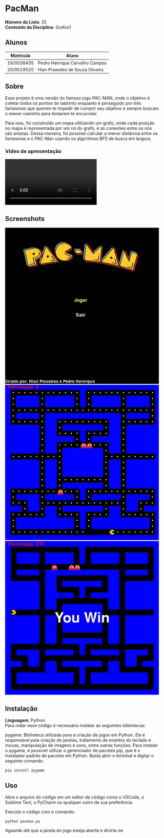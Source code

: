 # PacMan

**Número da Lista**: 25<br>
**Conteúdo da Disciplina**: Grafos1<br>

## Alunos
|Matrícula | Aluno |
| -- | -- |
| 19/0036435  |  Pedro Henrique Carvalho Campos |
| 20/0019520  |  Hian Praxedes de Souza Oliveira |

## Sobre 

Esse projeto é uma versão do famoso jogo PAC-MAN, onde o objetivo é coletar todos os pontos do labirinto enquanto é perseguido por três fantasmas que querem te impedir de cumprir seu objetivo e sempre buscam o menor caminho para tentarem te encurralar.

Para isso, foi construído um mapa utilizando um grafo, onde cada posição no mapa é representada por um nó do grafo, e as conexões entre os nós são arestas. Dessa maneira, foi possível calcular a menor distância entre os fantasmas e o PAC-Man usando os algoritmos BFS de busca em largura.

### Vídeo de apresentação
![Apresentação](https://github.com/projeto-de-algoritmos/Grafos1_Pac-man-G25/raw/main/Video%20de%20apresentacao/Video%20de%20apresentacao%20PA_G25.mp4)

## Screenshots
<div align="center">
	<img src="./assets/print01.jpeg" alt="print">
	<img src="./assets/print02.jpeg" alt="print">
	<img src="./assets/print03.jpeg" alt="print">
</div>


## Instalação 
**Linguagem**: Python<br>
Para rodar esse código é necessário instalar as seguintes bibliotecas:

pygame: Biblioteca utilizada para a criação de jogos em Python. Ela é responsável pela criação de janelas, tratamento de eventos do teclado e mouse, manipulação de imagens e sons, entre outras funções.
Para instalar o pygame, é possível utilizar o gerenciador de pacotes pip, que é o instalador padrão de pacotes em Python. Basta abrir o terminal e digitar o seguinte comando:

``` shell 
pip install pygame 
``` 

## Uso 
Abra o arquivo do código em um editor de código como o VSCode, o Sublime Text, o PyCharm ou qualquer outro de sua preferência.

Execute o código com o comando:

``` shell 
python pacman.py
``` 

Aguarde até que a janela do jogo esteja aberta e divirta-se